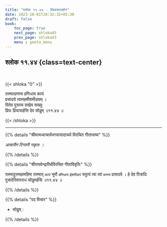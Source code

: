 ```yaml
---
title: "श्लोक ११.४४ - विश्वरूपदर्शन"
date: 2023-10-01T20:32:32+05:30
draft: false
book:
    toc_page: true
    next_page: shloka45
    prev_page: shloka43
    menu : geeta_menu
---
```




## श्लोक ११.४४ {class=text-center}

<br/>

{{< shloka  "0"  >}}

तस्मात्प्रणम्य प्रणिधाय कायं  
प्रसादये त्वामहमीशमीड्यम् ।    
पितेव पुत्रस्य सखेव सख्युः  
प्रियः प्रियायार्हसि देव सोढुम् ॥११.४४ ॥

{{< /shloka >}}

---


{{% details "श्रीमत्मध्वाचार्यभगवत्पादाचर्य विरचित  गीताभाष्य" %}}

*आचार्येण टिप्पणी नकृतः ।*

{{% /details %}}



{{% details "श्रीराघवेन्द्रतीर्थविरचित गीताविवृतिः" %}}

यस्मादुत्तमहामहिमा तस्मात् `कायं` भूमौ `प्रणिधाय` 
`ईशमीड्यं` स्तुत्यं त्वा त्वां `प्रणम्य` प्रसादये ।
हे देव पित्रादिः पुत्रादेरिवापराधं सोढुमर्हसि 
॥११.४४ ॥

{{% /details %}}



{{% details "पद विचार" %}}

- सोढुम् :  

{{% /details %}}
